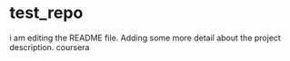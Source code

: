 # test_repo
i am editing the README file. Adding some more detail about the project description.
coursera
